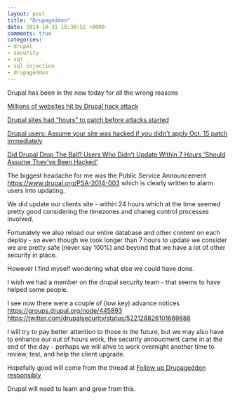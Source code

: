 ```yaml
---
layout: post
title: "Drupageddon"
date: 2014-10-31 18:30:52 +0000
comments: true
categories: 
- drupal
- security
- sql
- sql injection
- drupageddon
---
```


Drupal has been in the new today for all the wrong reasons

[Millions of websites hit by Drupal hack attack](http://www.bbc.co.uk/news/technology-29846539)

[Drupal sites had “hours” to patch before attacks started](http://arstechnica.com/security/2014/10/drupal-sites-had-hours-to-patch-before-attacks-started/)

[Drupal users: Assume your site was hacked if you didn't apply Oct. 15 patch immediately](http://www.pcworld.com/article/2841372/drupal-if-you-werent-quick-to-patch-assume-your-site-was-hacked.html)

[Did Drupal Drop The Ball? Users Who Didn't Update Within 7 Hours 'Should Assume They've Been Hacked'](http://www.forbes.com/sites/thomasbrewster/2014/10/30/did-drupal-drop-the-ball-users-who-didnt-update-within-7-hours-should-assume-theyve-been-hacked/)

The biggest headache for me was the Public Service Announcement https://www.drupal.org/PSA-2014-003 which is clearly written to alarm users into updating.

We did update our clients site - within 24 hours which at the time seemed pretty good considering the timezones and chaneg control processes involved.

Fortunately we also reload our entire database and other content on each deploy - so even though we took longer than 7 hours to update we consider we are pretty safe (never say 100%) and beyond that we have a lot of other security in place.

However I find myself wondering what else we could have done.

I wish we had a member on the drupal security team - that seems to have helped some people.

I see now there were a couple of (low key) advance notices https://groups.drupal.org/node/445893 https://twitter.com/drupalsecurity/status/522128826101669888

I will try to pay better attention to those in the future, but we may also have to enhance our out of hours work, the security annoucment came in at the end of the day - perhaps we will ahve to work overnight another time to review, test, and help the client upgrade.

Hopefully good will come from the thread at [Follow up Drupageddon responsibly](https://groups.drupal.org/node/447468) 

Drupal will need to learn and grow from this.
